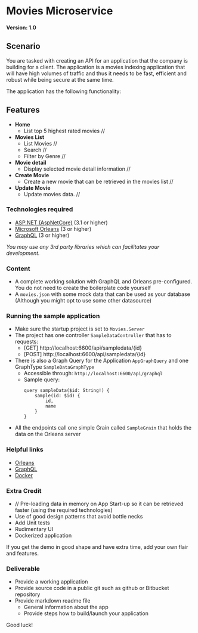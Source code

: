 # Movies Microservice
**Version: 1.0**
## Scenario

You are tasked with creating an API for an application that the company is building for a client. The application is a movies indexing application that will have high volumes of traffic and thus it needs to be fast, efficient and robust while being secure at the same time.

The application has the following functionality:

## Features

- **Home**
  - List top 5 highest rated movies //
- **Movies List**
  - List Movies //
  - Search //
  - Filter by Genre //
- **Movie detail**
  - Display selected movie detail information //
- **Create Movie**
  - Create a new movie that can be retrieved in the movies list //
- **Update Movie**
  - Update movies data.  //

### Technologies required

- [ASP.NET (AspNetCore)](https://dotnet.microsoft.com/apps/aspnet) (3.1 or higher)
- [Microsoft Orleans](https://dotnet.github.io/orleans/) (3 or higher)
- [GraphQL](https://github.com/graphql-dotnet/graphql-dotnet) (3 or higher)

*You may use any 3rd party libraries which can facilitates your development.*

### Content

- A complete working solution with GraphQL and Orleans pre-configured. You do not need to create the boilerplate code yourself
- A `movies.json` with some mock data that can be used as your database (Although you might opt to use some other datasource)

### Running the sample application

- Make sure the startup project is set to `Movies.Server`
- The project has one controller `SampleDataController` that has to requests:
  - [GET] http://localhost:6600/api/sampledata/{id}
  - [POST] http://localhost:6600/api/sampledata/{id}
- There is also a Graph Query for the Application `AppGraphQuery` and one GraphType `SampleDataGraphType`
  - Accessible through: `http://localhost:6600/api/graphql`
  - Sample query:
      ```
      query sampleData($id: String!) {
          sample(id: $id) {
              id,
              name
          }
      }
      ```
- All the endpoints call one simple Grain called `SampleGrain` that holds the data on the Orleans server

### Helpful links
- [Orleans](https://dotnet.github.io/orleans/docs/grains/index.html)
- [GraphQL](https://graphql.org/learn/)
- [Docker](https://www.docker.com/)

### Extra Credit

- // Pre-loading data in memory on App Start-up so it can be retrieved faster (using the required technologies)
- Use of good design patterns that avoid bottle necks
- Add Unit tests
- Rudimentary UI
- Dockerized application

If you get the demo in good shape and have extra time, add your own flair and features.

### Deliverable

- Provide a working application
- Provide source code in a public git such as github or Bitbucket repository
- Provide markdown readme file
  - General information about the app
  - Provide steps how to build/launch your application

Good luck!